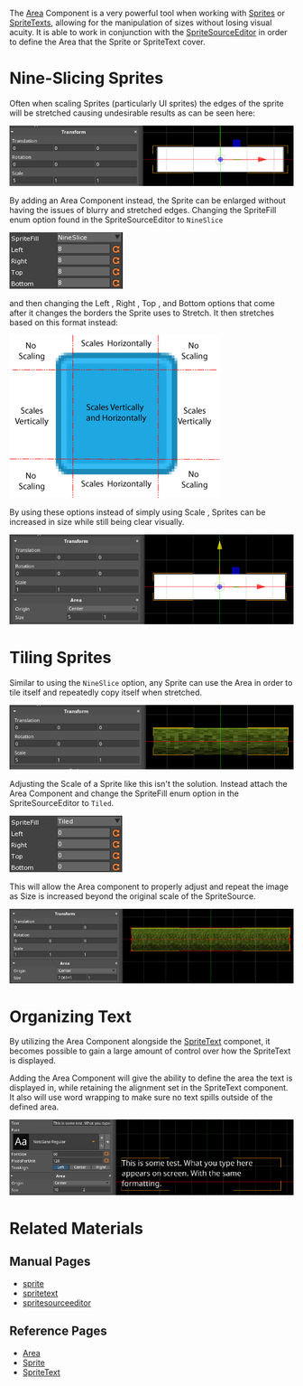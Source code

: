 The [Area](../../../../code_reference/class_reference/area.md) Component is a very powerful tool when working with [Sprites](sprite.md) or [SpriteTexts](spritetext.md), allowing for the manipulation of sizes without losing visual acuity. It is able to work in conjunction with the [SpriteSourceEditor](spritesourceeditor.md) in order to define the Area that the Sprite or SpriteText cover.

 # Nine-Slicing Sprites
Often when scaling Sprites (particularly UI sprites) the edges of the sprite will be stretched causing undesirable results as can be seen here:



![Stretched](https://raw.githubusercontent.com/ZilchEngine/ZilchFiles/master/doc_files/47770.png)


By adding an Area Component instead, the Sprite can be enlarged without having the issues of blurry and stretched edges. Changing the SpriteFill enum option found in the SpriteSourceEditor to `NineSlice`



![ninesliceoptions](https://raw.githubusercontent.com/ZilchEngine/ZilchFiles/master/doc_files/1150.png)


and then changing the Left , Right , Top , and Bottom  options that come after it changes the borders the Sprite uses to Stretch. It then stretches based on this format instead:



![nineslicedemo](https://raw.githubusercontent.com/ZilchEngine/ZilchFiles/master/doc_files/1151.png)


By using these options instead of simply using Scale , Sprites can be increased in size while still being clear visually.



![WithArea](https://raw.githubusercontent.com/ZilchEngine/ZilchFiles/master/doc_files/47772.png)


 # Tiling Sprites
Similar to using the `NineSlice` option, any Sprite can use the Area in order to tile itself and repeatedly copy itself when stretched. 



![TileNoArea](https://raw.githubusercontent.com/ZilchEngine/ZilchFiles/master/doc_files/47774.png)


Adjusting the Scale of a Sprite like this isn't the solution. Instead attach the Area Component and change the SpriteFill enum option in the SpriteSourceEditor to `Tiled`.



![tiledoptions](https://raw.githubusercontent.com/ZilchEngine/ZilchFiles/master/doc_files/1154.png)


This will allow the Area component to properly adjust and repeat the image as Size  is increased beyond the original scale of the SpriteSource. 



![Tiled](https://raw.githubusercontent.com/ZilchEngine/ZilchFiles/master/doc_files/47776.png)


 # Organizing Text

By utilizing the Area Component alongside the [SpriteText](spritetext.md) componet, it becomes possible to gain a large amount of control over how the SpriteText is displayed.

Adding the Area Component will give the ability to define the area the text is displayed in, while retaining the alignment set in the SpriteText component. It also will use word wrapping to make sure no text spills outside of the defined area.



![Text](https://raw.githubusercontent.com/ZilchEngine/ZilchFiles/master/doc_files/47782.gif)


 # Related Materials
 ## Manual Pages
- [sprite](sprite.md)
- [spritetext](spritetext.md)
- [spritesourceeditor](spritesourceeditor.md)

 ## Reference Pages
- [Area](../../../../code_reference/class_reference/area.md)
- [Sprite](../../../../code_reference/class_reference/sprite.md) 
- [SpriteText](../../../../code_reference/class_reference/spritetext.md) 

 